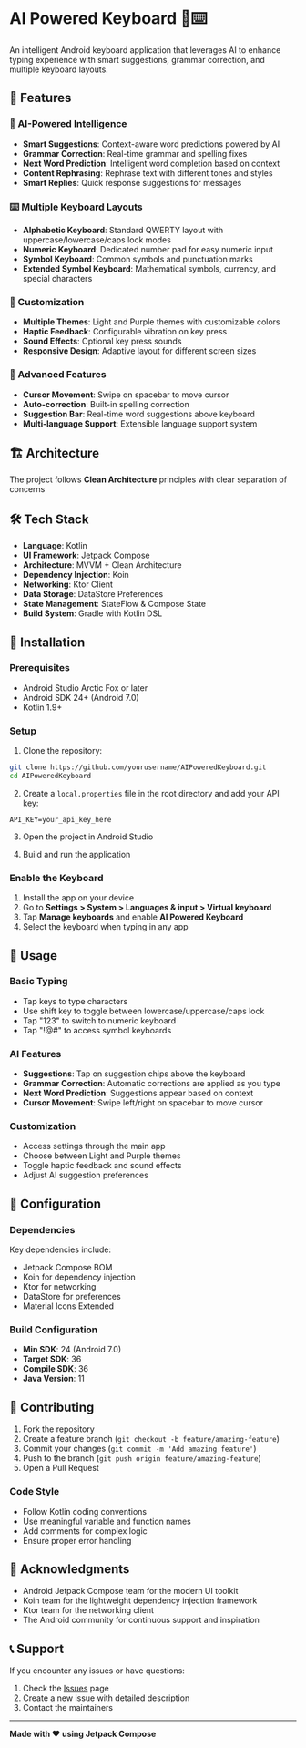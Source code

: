 # AI Powered Keyboard 🤖⌨️

An intelligent Android keyboard application that leverages AI to enhance typing experience with smart suggestions, grammar correction, and multiple keyboard layouts.

## 🌟 Features

### 🧠 AI-Powered Intelligence
- **Smart Suggestions**: Context-aware word predictions powered by AI
- **Grammar Correction**: Real-time grammar and spelling fixes
- **Next Word Prediction**: Intelligent word completion based on context
- **Content Rephrasing**: Rephrase text with different tones and styles
- **Smart Replies**: Quick response suggestions for messages

### ⌨️ Multiple Keyboard Layouts
- **Alphabetic Keyboard**: Standard QWERTY layout with uppercase/lowercase/caps lock modes
- **Numeric Keyboard**: Dedicated number pad for easy numeric input
- **Symbol Keyboard**: Common symbols and punctuation marks
- **Extended Symbol Keyboard**: Mathematical symbols, currency, and special characters

### 🎨 Customization
- **Multiple Themes**: Light and Purple themes with customizable colors
- **Haptic Feedback**: Configurable vibration on key press
- **Sound Effects**: Optional key press sounds
- **Responsive Design**: Adaptive layout for different screen sizes

### 🔧 Advanced Features
- **Cursor Movement**: Swipe on spacebar to move cursor
- **Auto-correction**: Built-in spelling correction
- **Suggestion Bar**: Real-time word suggestions above keyboard
- **Multi-language Support**: Extensible language support system

## 🏗️ Architecture

The project follows **Clean Architecture** principles with clear separation of concerns

## 🛠️ Tech Stack

- **Language**: Kotlin
- **UI Framework**: Jetpack Compose
- **Architecture**: MVVM + Clean Architecture
- **Dependency Injection**: Koin
- **Networking**: Ktor Client
- **Data Storage**: DataStore Preferences
- **State Management**: StateFlow & Compose State
- **Build System**: Gradle with Kotlin DSL

## 📱 Installation

### Prerequisites
- Android Studio Arctic Fox or later
- Android SDK 24+ (Android 7.0)
- Kotlin 1.9+

### Setup
1. Clone the repository:
```bash
git clone https://github.com/yourusername/AIPoweredKeyboard.git
cd AIPoweredKeyboard
```

2. Create a `local.properties` file in the root directory and add your API key:
```properties
API_KEY=your_api_key_here
```

3. Open the project in Android Studio

4. Build and run the application

### Enable the Keyboard
1. Install the app on your device
2. Go to **Settings > System > Languages & input > Virtual keyboard**
3. Tap **Manage keyboards** and enable **AI Powered Keyboard**
4. Select the keyboard when typing in any app

## 🎯 Usage

### Basic Typing
- Tap keys to type characters
- Use shift key to toggle between lowercase/uppercase/caps lock
- Tap "123" to switch to numeric keyboard
- Tap "!@#" to access symbol keyboards

### AI Features
- **Suggestions**: Tap on suggestion chips above the keyboard
- **Grammar Correction**: Automatic corrections are applied as you type
- **Next Word Prediction**: Suggestions appear based on context
- **Cursor Movement**: Swipe left/right on spacebar to move cursor

### Customization
- Access settings through the main app
- Choose between Light and Purple themes
- Toggle haptic feedback and sound effects
- Adjust AI suggestion preferences

## 🔧 Configuration

### Dependencies
Key dependencies include:
- Jetpack Compose BOM
- Koin for dependency injection
- Ktor for networking
- DataStore for preferences
- Material Icons Extended

### Build Configuration
- **Min SDK**: 24 (Android 7.0)
- **Target SDK**: 36
- **Compile SDK**: 36
- **Java Version**: 11

## 🤝 Contributing

1. Fork the repository
2. Create a feature branch (`git checkout -b feature/amazing-feature`)
3. Commit your changes (`git commit -m 'Add amazing feature'`)
4. Push to the branch (`git push origin feature/amazing-feature`)
5. Open a Pull Request

### Code Style
- Follow Kotlin coding conventions
- Use meaningful variable and function names
- Add comments for complex logic
- Ensure proper error handling

## 🙏 Acknowledgments

- Android Jetpack Compose team for the modern UI toolkit
- Koin team for the lightweight dependency injection framework
- Ktor team for the networking client
- The Android community for continuous support and inspiration

## 📞 Support

If you encounter any issues or have questions:
1. Check the [Issues](https://github.com/ronyaburaihan/AIPoweredKeyboard/issues) page
2. Create a new issue with detailed description
3. Contact the maintainers

---

**Made with ❤️ using Jetpack Compose**